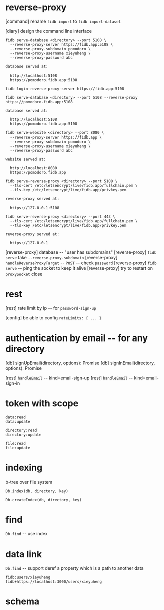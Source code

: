 # reverse-proxy

[command] rename `fidb import` to `fidb import-dataset`

[diary] design the command line interface

```
fidb serve-database <directory> --port 5108 \
  --reverse-proxy-server https://fidb.app:5108 \
  --reverse-proxy-subdomain pomodoro \
  --reverse-proxy-username xieyuheng \
  --reverse-proxy-password abc

database served at:

  http://localhost:5108
  https://pomodoro.fidb.app:5108

fidb login-reverse-proxy-server https://fidb.app:5108

fidb serve-database <directory> --port 5108 --reverse-proxy https://pomodoro.fidb.app:5108

database served at:

  http://localhost:5108
  https://pomodoro.fidb.app:5108

fidb serve-website <directory> --port 8080 \
  --reverse-proxy-server https://fidb.app \
  --reverse-proxy-subdomain pomodoro \
  --reverse-proxy-username xieyuheng \
  --reverse-proxy-password abc

website served at:

  http://localhost:8080
  https://pomodoro.fidb.app

fidb serve-reverse-proxy <directory> --port 5108 \
  --tls-cert /etc/letsencrypt/live/fidb.app/fullchain.pem \
  --tls-key /etc/letsencrypt/live/fidb.app/privkey.pem

reverse-proxy served at:

  https://127.0.0.1:5108

fidb serve-reverse-proxy <directory> --port 443 \
  --tls-cert /etc/letsencrypt/live/fidb.app/fullchain.pem \
  --tls-key /etc/letsencrypt/live/fidb.app/privkey.pem

reverse-proxy served at:

  https://127.0.0.1
```

[reverse-proxy] database -- "user has subdomains"
[reverse-proxy] `fidb serve` take `--reverse-proxy-subdomain`
[reverse-proxy] `handleReverseProxyTarget` -- `POST` -- check `password`
[reverse-proxy] `fidb serve` -- ping the socket to keep it alive
[reverse-proxy] try to restart on `proxySocket` close

# rest

[rest] rate limit by ip -- for `password-sign-up`

[config] be able to config `rateLimits: { ... }`

# authentication by email -- for any directory

[db] signUpEmail(directory, options): Promise<void>
[db] signInEmail(directory, options): Promise<Token>

[rest] `handleEmail` -- kind=email-sign-up
[rest] `handleEmail` -- kind=email-sign-in

# token with scope

```
data:read
data:update

directory:read
directory:update

file:read
file:update
```

# indexing

b-tree over file system

`Db.index(db, directory, key)`

`Db.createIndex(db, directory, key)`

# find

`Db.find` -- use index

# data link

`Db.find` -- support deref a property which is a path to another data

```
fidb:users/xieyuheng
fidb+https://localhost:3000/users/xieyuheng
```

# schema
